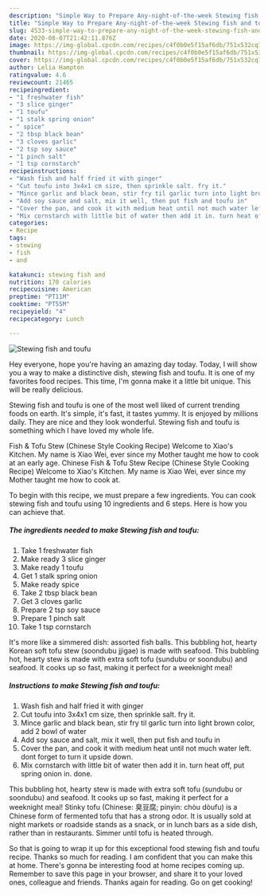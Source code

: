 ```yaml
---
description: "Simple Way to Prepare Any-night-of-the-week Stewing fish and toufu"
title: "Simple Way to Prepare Any-night-of-the-week Stewing fish and toufu"
slug: 4533-simple-way-to-prepare-any-night-of-the-week-stewing-fish-and-toufu
date: 2020-08-07T21:42:11.876Z
image: https://img-global.cpcdn.com/recipes/c4f0b0e5f15af6db/751x532cq70/stewing-fish-and-toufu-recipe-main-photo.jpg
thumbnail: https://img-global.cpcdn.com/recipes/c4f0b0e5f15af6db/751x532cq70/stewing-fish-and-toufu-recipe-main-photo.jpg
cover: https://img-global.cpcdn.com/recipes/c4f0b0e5f15af6db/751x532cq70/stewing-fish-and-toufu-recipe-main-photo.jpg
author: Lelia Hampton
ratingvalue: 4.6
reviewcount: 21465
recipeingredient:
- "1 freshwater fish"
- "3 slice ginger"
- "1 toufu"
- "1 stalk spring onion"
- " spice"
- "2 tbsp black bean"
- "3 cloves garlic"
- "2 tsp soy sauce"
- "1 pinch salt"
- "1 tsp cornstarch"
recipeinstructions:
- "Wash fish and half fried it with ginger"
- "Cut toufu into 3x4x1 cm size, then sprinkle salt. fry it."
- "Mince garlic and black bean, stir fry til garlic turn into light brown color, add 2 bowl of water"
- "Add soy sauce and salt, mix it well, then put fish and toufu in"
- "Cover the pan, and cook it with medium heat until not much water left. dont forget to turn it upside down."
- "Mix cornstarch with little bit of water then add it in. turn heat off, put spring onion in. done."
categories:
- Recipe
tags:
- stewing
- fish
- and

katakunci: stewing fish and 
nutrition: 170 calories
recipecuisine: American
preptime: "PT11M"
cooktime: "PT55M"
recipeyield: "4"
recipecategory: Lunch

---
```



![Stewing fish and toufu](https://img-global.cpcdn.com/recipes/c4f0b0e5f15af6db/751x532cq70/stewing-fish-and-toufu-recipe-main-photo.jpg)

Hey everyone, hope you're having an amazing day today. Today, I will show you a way to make a distinctive dish, stewing fish and toufu. It is one of my favorites food recipes. This time, I'm gonna make it a little bit unique. This will be really delicious.

Stewing fish and toufu is one of the most well liked of current trending foods on earth. It's simple, it's fast, it tastes yummy. It is enjoyed by millions daily. They are nice and they look wonderful. Stewing fish and toufu is something which I have loved my whole life.

Fish &amp; Tofu Stew (Chinese Style Cooking Recipe) Welcome to Xiao&#39;s Kitchen. My name is Xiao Wei, ever since my Mother taught me how to cook at an early age. Chinese Fish &amp; Tofu Stew Recipe (Chinese Style Cooking Recipe) Welcome to Xiao&#39;s Kitchen. My name is Xiao Wei, ever since my Mother taught me how to cook at.


To begin with this recipe, we must prepare a few ingredients. You can cook stewing fish and toufu using 10 ingredients and 6 steps. Here is how you can achieve that.

<!--inarticleads1-->

##### The ingredients needed to make Stewing fish and toufu:

1. Take 1 freshwater fish
1. Make ready 3 slice ginger
1. Make ready 1 toufu
1. Get 1 stalk spring onion
1. Make ready  spice
1. Take 2 tbsp black bean
1. Get 3 cloves garlic
1. Prepare 2 tsp soy sauce
1. Prepare 1 pinch salt
1. Take 1 tsp cornstarch


It&#39;s more like a simmered dish: assorted fish balls. This bubbling hot, hearty Korean soft tofu stew (soondubu jjigae) is made with seafood. This bubbling hot, hearty stew is made with extra soft tofu (sundubu or soondubu) and seafood. It cooks up so fast, making it perfect for a weeknight meal! 

<!--inarticleads2-->

##### Instructions to make Stewing fish and toufu:

1. Wash fish and half fried it with ginger
1. Cut toufu into 3x4x1 cm size, then sprinkle salt. fry it.
1. Mince garlic and black bean, stir fry til garlic turn into light brown color, add 2 bowl of water
1. Add soy sauce and salt, mix it well, then put fish and toufu in
1. Cover the pan, and cook it with medium heat until not much water left. dont forget to turn it upside down.
1. Mix cornstarch with little bit of water then add it in. turn heat off, put spring onion in. done.


This bubbling hot, hearty stew is made with extra soft tofu (sundubu or soondubu) and seafood. It cooks up so fast, making it perfect for a weeknight meal! Stinky tofu (Chinese: 臭豆腐; pinyin: chòu dòufu) is a Chinese form of fermented tofu that has a strong odor. It is usually sold at night markets or roadside stands as a snack, or in lunch bars as a side dish, rather than in restaurants. Simmer until tofu is heated through. 

So that is going to wrap it up for this exceptional food stewing fish and toufu recipe. Thanks so much for reading. I am confident that you can make this at home. There's gonna be interesting food at home recipes coming up. Remember to save this page in your browser, and share it to your loved ones, colleague and friends. Thanks again for reading. Go on get cooking!

